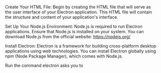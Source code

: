 
Create Your HTML File: Begin by creating the HTML file that will serve as the user interface of your Electron application. This HTML file will contain the structure and content of your application's interface.

Set Up Your Node.js Environment: Node.js is required to run Electron applications. Ensure that Node.js is installed on your system. You can download Node.js from the official website: https://nodejs.org/

Install Electron: Electron is a framework for building cross-platform desktop applications using web technologies. You can install Electron globally using npm (Node Package Manager), which comes with Node.js.

Run the command electron asks you to

